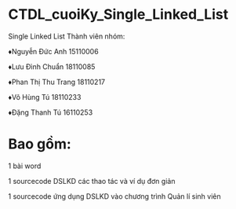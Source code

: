 # CTDL_cuoiKy_Single_Linked_List
Single Linked List
Thành viên nhóm:

♦Nguyễn Đức Anh       15110006

♦Lưu Đình Chuẩn       18110085

♦Phan Thị Thu Trang   18110217

♦Võ Hùng Tú           18110233

♦Đặng Thanh Tú        16110253

# Bao gồm:

1 bài word

1 sourcecode DSLKD các thao tác và ví dụ đơn giản

1 sourcecode ứng dụng DSLKD vào chương trình Quản lí sinh viên

